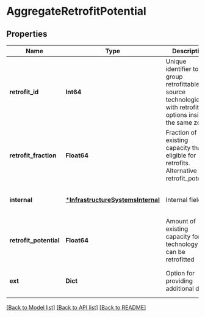 # AggregateRetrofitPotential


## Properties
Name | Type | Description | Notes
------------ | ------------- | ------------- | -------------
**retrofit_id** | **Int64** | Unique identifier to group retrofittable source technologies with retrofit options inside the same zone. | [default to nothing]
**retrofit_fraction** | **Float64** | Fraction of existing capacity that is eligible for retrofits. Alternative to retrofit_potential | [optional] [default to nothing]
**internal** | [***InfrastructureSystemsInternal**](InfrastructureSystemsInternal.md) | Internal field | [optional] [default to nothing]
**retrofit_potential** | **Float64** | Amount of existing capacity for technology that can be retrofitted | [optional] [default to nothing]
**ext** | **Dict** | Option for providing additional data | [optional] [default to nothing]


[[Back to Model list]](../README.md#models) [[Back to API list]](../README.md#api-endpoints) [[Back to README]](../README.md)


